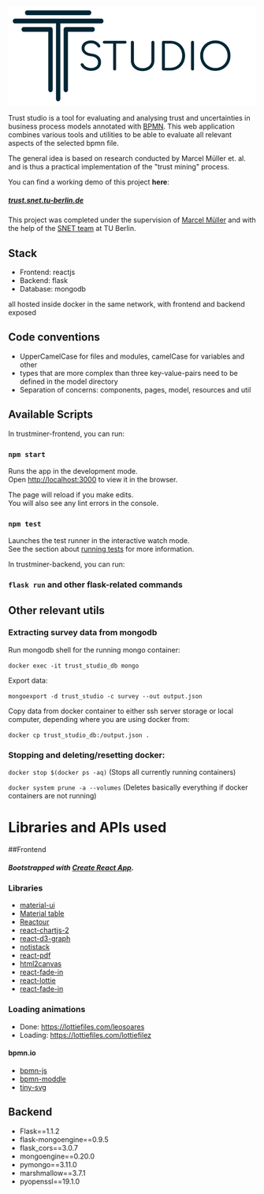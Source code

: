![Trust Studio Logo](images/trust_logo.png)

Trust studio is a tool for evaluating and analysing trust and uncertainties
in business process models annotated with [BPMN](https://en.wikipedia.org/wiki/Business_Process_Model_and_Notation).
This web application combines various tools and utilities to be able to evaluate all relevant aspects 
of the selected bpmn file.

The general idea is based on research conducted by Marcel Müller et. al. and is thus a practical implementation
of the "trust mining" process.
 
You can find a working demo of this project **here**: 
##### [trust.snet.tu-berlin.de](http://trust.snet.tu-berlin.de/)

This project was completed under the supervision of 
[Marcel Müller](https://scholar.google.de/citations?hl=en&user=n5r-1sUAAAAJ) and with the help of 
the [SNET team](https://www.snet.tu-berlin.de/menue/service_centric_networking/welcome/) at TU Berlin.

## Stack
- Frontend: reactjs
- Backend: flask
- Database: mongodb

all hosted inside docker in the same network, with frontend and backend exposed

## Code conventions
- UpperCamelCase for files and modules, camelCase for variables and other
- types that are more complex than three key-value-pairs need to be defined in the model directory
-  Separation of concerns: components, pages, model, resources and util

## Available Scripts

In trustminer-frontend, you can run:

### `npm start`

Runs the app in the development mode.<br />
Open [http://localhost:3000](http://localhost:3000) to view it in the browser.

The page will reload if you make edits.<br />
You will also see any lint errors in the console.

### `npm test`

Launches the test runner in the interactive watch mode.<br />
See the section about [running tests](https://facebook.github.io/create-react-app/docs/running-tests) for more information.

In trustminer-backend, you can run:

### `flask run` and other flask-related commands

## Other relevant utils

### Extracting survey data from mongodb

Run mongodb shell for the running mongo container: 

`docker exec -it trust_studio_db mongo`

Export data: 

`mongoexport -d trust_studio -c survey --out output.json`

Copy data from docker container to either ssh server storage or local computer, depending where you are using docker from:

`docker cp trust_studio_db:/output.json .` 

### Stopping and deleting/resetting docker:
`docker stop $(docker ps -aq)` (Stops all currently running containers)

`docker system prune -a --volumes` (Deletes basically everything if docker containers are not running)

# Libraries and APIs used

##Frontend

##### Bootstrapped with [Create React App](https://github.com/facebook/create-react-app).

### Libraries

- [material-ui](https://material-ui.com/)
- [Material table](https://github.com/mbrn/material-table)
- [Reactour](https://github.com/elrumordelaluz/reactour)
- [react-chartjs-2](https://github.com/jerairrest/react-chartjs-2)
- [react-d3-graph](https://github.com/danielcaldas/react-d3-graph)
- [notistack](https://github.com/iamhosseindhv/notistack)
- [react-pdf](https://github.com/diegomura/react-pdf)
- [html2canvas](https://github.com/niklasvh/html2canvas)
- [react-fade-in](https://github.com/gkaemmer/react-fade-in)
- [react-lottie](https://github.com/chenqingspring/react-lottie)
- [react-fade-in](https://github.com/gkaemmer/react-fade-in)

### Loading animations
- Done: https://lottiefiles.com/leosoares
- Loading: https://lottiefiles.com/lottiefilez

#### bpmn.io

- [bpmn-js](https://github.com/bpmn-io/bpmn-js)
- [bpmn-moddle](https://github.com/bpmn-io/bpmn-moddle)
- [tiny-svg](https://github.com/bpmn-io/tiny-svg)

## Backend

- Flask==1.1.2
- flask-mongoengine==0.9.5
- flask_cors==3.0.7
- mongoengine==0.20.0
- pymongo==3.11.0
- marshmallow==3.7.1
- pyopenssl==19.1.0